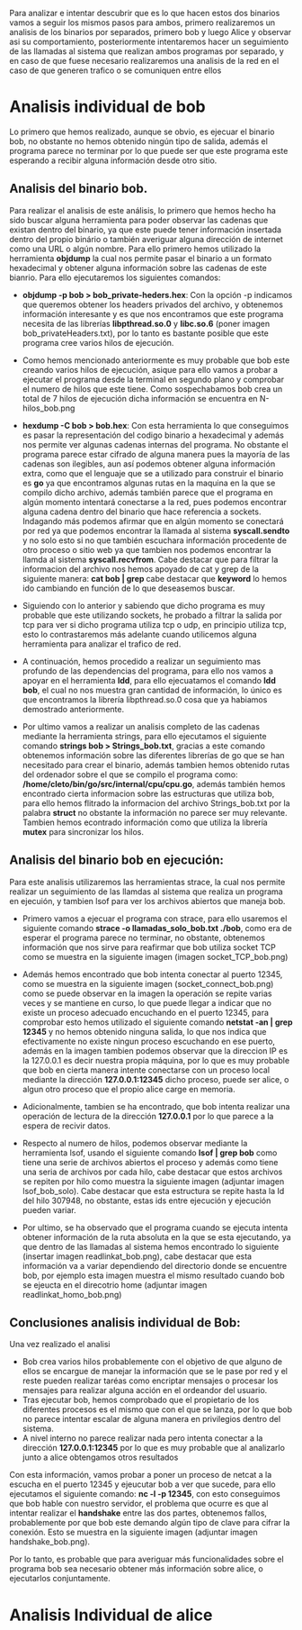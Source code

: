 Para analizar e intentar descubrir que es lo que hacen estos dos binarios vamos a seguir los mismos pasos para ambos, primero realizaremos un analisis de los binarios por separados, primero bob y luego Alice y observar asi su comportamiento, posteriormente intentaremos hacer un seguimiento de las llamadas al sistema que realizan ambos programas por separado, y en caso de que fuese necesario realizaremos una analisis de la red en el caso de que generen trafico o se comuniquen entre ellos
# Analisis individual de bob
Lo primero que hemos realizado, aunque se obvio, es ejecuar el binario bob, no obstante no hemos obtenido ningún tipo de salida, además el programa parece no terminar por lo que puede ser que este programa este esperando a recibir alguna información desde otro sitio.
## Analisis del binario bob.
Para realizar el analisis de este análisis, lo primero que hemos hecho ha sido buscar alguna herramienta para poder observar las cadenas que existan dentro del binario, ya que este puede tener información insertada dentro del propio binário o también  averiguar alguna dirección de internet como una URL o algún nombre. Para ello primero hemos utilizado la herramienta **objdump** la cual nos permite pasar el binario a un formato hexadecimal y obtener alguna información sobre las cadenas de este bianrio.
Para ello ejecutaremos los siguientes comandos:
   * **objdump -p bob > bob_private-heders.hex**:
    Con la opción -p indicamos que queremos obtener los headers privados del archivo, y obtenemos información interesante y es que nos encontramos que este programa necesita de las librerías **libpthread.so.0** y **libc.so.6** (poner imagen bob_privateHeaders.txt), por lo tanto es bastante posible que este programa cree varios hilos de ejecución.

   * Como hemos mencionado anteriormente es muy probable que bob este creando varios hilos de ejecución, asique para ello vamos a probar a ejecutar el programa desde la terminal en segundo plano y comprobar el numero de hilos que este tiene. Como sospechabamos bob crea un total de 7 hilos de ejecución dicha información se encuentra en N-hilos_bob.png

   * **hexdump -C bob > bob.hex**: Con esta herramienta lo que conseguimos es pasar la representación del codigo binario a hexadecimal y además nos permite ver algunas cadenas internas del programa. No obstante el programa parece estar cifrado de alguna manera pues la mayoría de las cadenas son ilegibles, aun así podemos obtener alguna información extra, como que el lenguaje que se a utilizado para construir el binario es **go** ya que encontramos algunas rutas en la maquina en la que se compilo dicho archivo, además también parece que el programa en algún momento intentará conectarse a la red, pues podemos encontrar alguna cadena dentro del binario que hace referencia a sockets. Indagando más podemos afirmar que en algún momento se conectará por red ya que podemos encontrar la llamada al sistema **syscall.sendto** y no solo esto si no que también escuchara información procedente de otro proceso o sitio web ya que tambien nos podemos encontrar la llamda al sistema **syscall.recvfrom**. Cabe destacar que para filtrar la informacion del archivo nos hemos apoyado de cat y grep de la siguiente manera: **cat bob | grep <keyword>** cabe destacar que **keyword** lo hemos ido cambiando en función de lo que deseasemos buscar.

   * Siguiendo con lo anterior y sabiendo que dicho programa es muy probable que este utilizando sockets, he probado a filtrar la salida por tcp para ver si dicho programa utiliza tcp o udp, en principio utiliza tcp, esto lo contrastaremos más adelante cuando utilicemos alguna herramienta para analizar el trafico de red.

   * A continuación, hemos procedido a realizar un seguimiento mas profundo de las dependencias del programa, para ello nos vamos a apoyar en el herramienta **ldd**, para ello ejecuatamos el comando **ldd bob**, el cual no nos muestra gran cantidad de información, lo único es que encontramos la librería libpthread.so.0 cosa que ya habiamos demostrado anteriormente.

   * Por ultimo vamos a realizar un analisis completo de las cadenas mediante la herramienta strings, para ello ejecutamos el siguiente comando **strings bob > Strings_bob.txt**, gracias a este comando obtenemos información sobre las diferentes librerías de go que se han necesitado para crear el binario, además tambien hemos obtenido rutas del ordenador sobre el que se compilo el programa como: **/home/cleto/bin/go/src/internal/cpu/cpu.go**, además también hemos encontrado cierta informacion sobre las estructuras que utiliza bob, para ello hemos flitrado la informacion del archivo Strings_bob.txt por la palabra **struct** no obstante la información no parece ser muy relevante. Tambien hemos econtrado información como que utiliza la librería **mutex** para sincronizar los hilos.

## Analisis del binario bob en ejecución:
Para este analisis utilizaremos las herramientas strace, la cual nos permite realizar un seguimiento de las llamdas al sistema que realiza un programa en ejecuión, y tambien lsof para ver los archivos abiertos que maneja bob.

* Primero vamos a ejecuar el programa con strace, para ello usaremos el siguiente comando **strace -o llamadas_solo_bob.txt ./bob**, como era de esperar el programa parece no terminar, no obstante, obtenemos información que nos sirve para reafirmar que bob utiliza socket TCP como se muestra en la siguiente imagen (imagen socket_TCP_bob.png)

* Además hemos encontrado que bob intenta conectar al puerto 12345, como se muestra en la siguiente imagen (socket_connect_bob.png) como se puede observar en la imagen la operación se repite varias veces y se mantiene en curso, lo que puede llegar a indicar que no existe un proceso adecuado encuchando en el puerto 12345, para comprobar esto hemos utilizado el siguiente comando **netstat -an | grep 12345** y no hemos obtenido ninguna salida, lo que nos indica que efectivamente no existe ningun proceso escuchando en ese puerto, además en la imagen tambien podemos observar que la direccion IP es la 127.0.0.1 es decir nuestra propia máquina, por lo que es muy probable que bob en cierta manera intente conectarse con un proceso local mediante la  dirección **127.0.0.1:12345** dicho proceso, puede ser alice, o algun otro proceso que el propio alice carge en memoria.

* Adicionalmente, tambien se ha encontrado, que bob intenta realizar una operación de lectura de la dirección **127.0.0.1** por lo que parece a la espera de recivir datos.

* Respecto al numero de hilos, podemos observar mediante la herramienta lsof, usando el siguiente comando **lsof | grep bob** como tiene una serie de archivos abiertos el proceso y además como tiene una seria de archivos por cada hilo, cabe destacar que estos archivos se repiten por hilo como muestra la siguiente imagen (adjuntar imagen lsof_bob_solo). Cabe destacar que esta estructura se repite hasta la Id del hilo 307948, no obstante, estas ids entre ejecución y ejecución pueden variar.

* Por ultimo, se ha observado que el programa cuando se ejecuta intenta obtener información de la ruta absoluta en la que se esta ejecutando, ya que dentro de las llamadas al sistema hemos encontrado lo siguiente (insertar imagen readlinkat_bob.png), cabe destacar que esta información va a variar dependiendo del directorio donde se encuentre bob, por ejemplo esta imagen muestra el mismo resultado cuando bob se ejeucta en el direcotrio home (adjuntar imagen readlinkat_homo_bob.png)

## Conclusiones analisis individual de Bob:
Una vez realizado el analisi 
* Bob crea varios hilos probablemente con el objetivo de que alguno de ellos se encargue de manejar la información que se le pase por red y el reste pueden realizar taréas como encriptar mensajes o procesar los mensajes para realizar alguna acción en el ordeandor del usuario.
* Tras ejecutar bob, hemos comprobado que el propietario de los diferentes procesos es el mismo que con el que se lanza, por lo que bob no parece intentar escalar de alguna manera en privilegios dentro del sistema.
* A nivel interno no parece realizar nada pero intenta conectar a la dirección **127.0.0.1:12345** por lo que es muy probable que al analizarlo junto a alice obtengamos otros resultados

Con esta información, vamos probar a poner un proceso de netcat a la escucha en el puerto 12345 y ejeucutar bob a ver que sucede, para ello ejecutamos el siguiente comando: **nc -l -p 12345**, con esto conseguimos que bob hable con nuestro servidor, el problema que ocurre es que al intentar realizar el **handshake** entre las dos partes, obtenemos fallos, probablemente por que bob este demando algún tipo de clave para cifrar la conexión. Esto se muestra en la siguiente imagen (adjuntar imagen handshake_bob.png).

Por lo tanto, es probable que para averiguar más funcionalidades sobre el programa bob sea necesario obtener más información sobre alice, o ejecutarlos conjuntamente.

# Analisis Individual de alice

